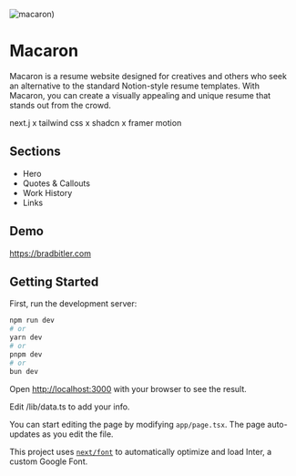 ![macaron](https://us.lamarguerite.com/cdn/shop/products/cotton-candy-macarons-la-marguerite_300x300.png))

# Macaron 

Macaron is a resume website designed for creatives and others who seek an alternative to the standard Notion-style resume templates. With Macaron, you can create a visually appealing and unique resume that stands out from the crowd.

next.j x tailwind css x shadcn x framer motion


## Sections

- Hero
- Quotes & Callouts
- Work History
- Links


## Demo

https://bradbitler.com
## Getting Started

First, run the development server:

```bash
npm run dev
# or
yarn dev
# or
pnpm dev
# or
bun dev
```

Open [http://localhost:3000](http://localhost:3000) with your browser to see the result.

Edit /lib/data.ts to add your info.

You can start editing the page by modifying `app/page.tsx`. The page auto-updates as you edit the file.

This project uses [`next/font`](https://nextjs.org/docs/basic-features/font-optimization) to automatically optimize and load Inter, a custom Google Font.
